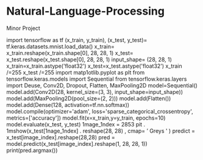 # Natural-Language-Processing
Minor Project

import tensorflow as tf
(x_train, y_train), (x_test, y_test)= tf.keras.datasets.mnist.load_data() x_train= x_train.reshape(x_train.shape[0], 28, 28, 1)
x_test= x_test.reshape(x_test.shape[0], 28, 28, 1)
input_shape= (28, 28, 1) x_train=x_train.astype('float32') x_test=x_test.astype('float32') x_train /=255
x_test /=255
import matp1otlib.pyplot as plt
from tensorflow.keras.models import Sequential
from tensorflow.keras.layers import Deuse, Conv2D, Dropout, Flatten, MaxPooling2D model=Sequential()
model.add(Conv2D(28, kernel_size=(3, 3), input_shape=input_shape)) model.add(MaxPooling2D(pool_size=(2, 2)))
model.add(Flatten())
model.add(Dense(128, activation=tf.nn.softmax))
model.compile(optimizer='adam', loss='sparse_categorical_crossentropy', metrics=['accuracy']) model.fit(x=x_train,y=y_train, epochs=10)
model.evaluate(x_test, y_test)
1mage_1ndex = 2853
pit  . 1mshow(x_test[1nage_1ndex] . reshape(28,  28) , cmap= ’ Greys ' )
predict = x_test[image_index].reshape(28,28)
pred = model.predict(x_test[image_index].reshape(1, 28, 28, 1)) print(pred.argmax())
